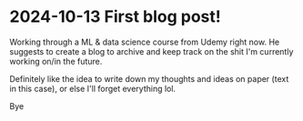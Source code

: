 # 2024-10-13 First blog post!

Working through a ML & data science course from Udemy right now. He suggests to create a blog to archive and keep track on the shit I'm currently working on/in the future.

Definitely like the idea to write down my thoughts and ideas on paper (text in this case), or else I'll forget everything lol.

Bye
